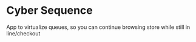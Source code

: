 # Cyber Sequence
App to virtualize queues, so you can continue browsing store while still in line/checkout
